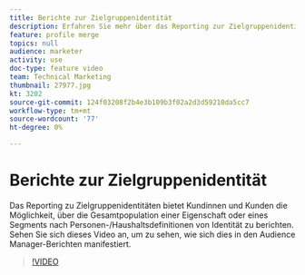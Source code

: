 ```yaml
---
title: Berichte zur Zielgruppenidentität
description: Erfahren Sie mehr über das Reporting zur Zielgruppenidentität. Mit dieser Art von Berichten im Audience Manager können Sie die Gesamtpopulation einer Eigenschaft oder eines Segments nach Personen- oder Haushaltsdefinitionen für die Identität melden.
feature: profile merge
topics: null
audience: marketer
activity: use
doc-type: feature video
team: Technical Marketing
thumbnail: 27977.jpg
kt: 3202
source-git-commit: 124f03208f2b4e3b109b3f02a2d3d59210da5cc7
workflow-type: tm+mt
source-wordcount: '77'
ht-degree: 0%

---
```



# Berichte zur Zielgruppenidentität

Das Reporting zu Zielgruppenidentitäten bietet Kundinnen und Kunden die Möglichkeit, über die Gesamtpopulation einer Eigenschaft oder eines Segments nach Personen-/Haushaltsdefinitionen von Identität zu berichten. Sehen Sie sich dieses Video an, um zu sehen, wie sich dies in den Audience Manager-Berichten manifestiert.

>[!VIDEO](https://video.tv.adobe.com/v/32712/?quality=12&captions=ger)
